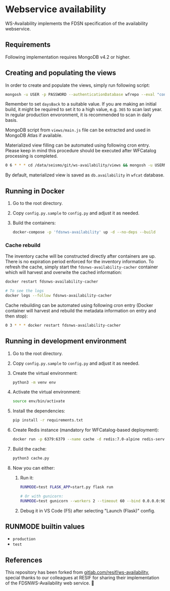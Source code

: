 # Webservice availability

WS-Availability implements the FDSN specification of the availability webservice.

## Requirements

Following implementation requires MongoDB v4.2 or higher.

## Creating and populating the views

In order to create and populate the views, simply run following script:

```bash
mongosh -u USER -p PASSWORD --authenticationDatabase wfrepo --eval "const daysBack=1" views/main.js
```

Remember to set `daysBack` to a suitable value. If you are making an initial build, it might be required to set it to a high value, e.g. `365` to scan last year. In regular production envoronment, it is recommended to scan in daily basis.

MongoDB script from `views/main.js` file can be extracted and used in MongoDB Atlas if available.

Materialized view filling can be automated using following cron entry. Please keep in mind this
procedure should be executed after WFCatalog processing is completed.

```bash
0 6 * * * cd /data/seismo/git/ws-availability/views && mongosh -u USERNAME -p PASSWORD --authenticationDatabase wfrepo --eval "const daysBack=2" main.js > /dev/null 2>&1
```

By default, materialized view is saved as `db.availability` in `wfcat` database.

## Running in Docker

1. Go to the root directory.
1. Copy `config.py.sample` to `config.py` and adjust it as needed.
1. Build the containers:

    ```bash
    docker-compose -p 'fdsnws-availability' up -d --no-deps --build
    ```

### Cache rebuild

The inventory cache will be constructed directly after containers are up. There is no expiration period enforced for the inventory information. To refresh the cache, simply start the `fdsnws-availability-cacher` container which will harvest and overwite the cached information:

```bash
docker restart fdsnws-availability-cacher

# To see the logs
docker logs --follow fdsnws-availability-cacher
```

Cache rebuilding can be automated using following cron entry (Docker container
will harvest and rebuild the metadata information on entry and then stop):

```bash
0 3 * * * docker restart fdsnws-availability-cacher
```

## Running in development environment

1. Go to the root directory.
1. Copy `config.py.sample` to `config.py` and adjust it as needed.
1. Create the virtual environment:

    ```bash
    python3 -m venv env
    ```

1. Activate the virtual environment:

    ```bash
    source env/bin/activate
    ```

1. Install the dependencies:

    ```bash
    pip install -r requirements.txt
    ```

1. Create Redis instance (mandatory for WFCatalog-based deployment):

    ```bash
    docker run -p 6379:6379 --name cache -d redis:7.0-alpine redis-server --save 20 1 --loglevel warning
    ```

1. Build the cache:

    ```bash
    python3 cache.py
    ```

1. Now you can either:
    1. Run it:

        ```bash
        RUNMODE=test FLASK_APP=start.py flask run

        # Or with gunicorn:
        RUNMODE=test gunicorn --workers 2 --timeout 60 --bind 0.0.0.0:9001 start:app
        ```

    1. Debug it in VS Code (F5) after selecting "Launch (Flask)" config.

## RUNMODE builtin values

* `production`
* `test`

## References

This repository has been forked from [gitlab.com/resif/ws-availability](https://gitlab.com/resif/ws-availability), special thanks to our colleagues at RESIF for sharing their implementation of the FDSNWS-Availability web service. 💐
